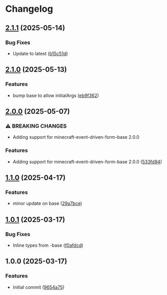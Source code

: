 # Changelog

## [2.1.1](https://github.com/mine-scripters/minecraft-event-driven-form/compare/v2.1.0...v2.1.1) (2025-05-14)


### Bug Fixes

* Update to latest ([b15c51d](https://github.com/mine-scripters/minecraft-event-driven-form/commit/b15c51da7d83de88cf98a985cc406e88c528761c))

## [2.1.0](https://github.com/mine-scripters/minecraft-event-driven-form/compare/v2.0.0...v2.1.0) (2025-05-13)


### Features

* bump base to allow initialArgs ([eb9f362](https://github.com/mine-scripters/minecraft-event-driven-form/commit/eb9f36279b29cea66f0c7bac41433d248df97814))

## [2.0.0](https://github.com/mine-scripters/minecraft-event-driven-form/compare/v1.1.0...v2.0.0) (2025-05-07)


### ⚠ BREAKING CHANGES

* Adding support for minecraft-event-driven-form-base 2.0.0

### Features

* Adding support for minecraft-event-driven-form-base 2.0.0 ([533fd84](https://github.com/mine-scripters/minecraft-event-driven-form/commit/533fd84018ad5bb0b49ac21158451fd18afeac27))

## [1.1.0](https://github.com/mine-scripters/minecraft-event-driven-form/compare/v1.0.1...v1.1.0) (2025-04-17)


### Features

* minor update on base ([29a7bce](https://github.com/mine-scripters/minecraft-event-driven-form/commit/29a7bcec75e700a600007eb3632571e32f1cae24))

## [1.0.1](https://github.com/mine-scripters/minecraft-event-driven-form/compare/v1.0.0...v1.0.1) (2025-03-17)


### Bug Fixes

* Inline types from -base ([f0afdcd](https://github.com/mine-scripters/minecraft-event-driven-form/commit/f0afdcd28fd7c75c60456cc57778365c11b085ea))

## 1.0.0 (2025-03-17)


### Features

* Initial commit ([9654a75](https://github.com/mine-scripters/minecraft-event-driven-form/commit/9654a7541fce32f341fadd0907a47c863f39fb25))
